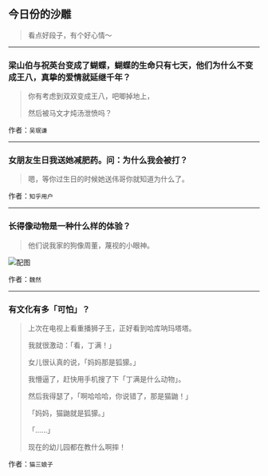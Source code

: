 ## 今日份的沙雕

> 看点好段子，有个好心情～


 
---

### 梁山伯与祝英台变成了蝴蝶，蝴蝶的生命只有七天，他们为什么不变成王八，真挚的爱情就延继千年？

> 你有考虑到双双变成王八，吧唧掉地上，
> 
> 然后被马文才炖汤泄愤吗？


作者：`吴珉谦`

---

### 女朋友生日我送她减肥药。问：为什么我会被打？

> 嗯，等你过生日的时候她送伟哥你就知道为什么了。


作者：`知乎用户`

---

### 长得像动物是一种什么样的体验？

> 他们说我家的狗像周董，蔑视的小眼神。



![配图](http://pic2.zhimg.com/70/3f97807f19891137bc2436e5dd57bfc9_b.jpg)


作者：`魏然`

---

### 有文化有多「可怕」？

> 上次在电视上看重播狮子王，正好看到哈库呐玛塔塔。
> 
> 我就很激动：「看，丁满！」
> 
> 女儿很认真的说，「妈妈那是狐獴。」
> 
> 我懵逼了，赶快用手机搜了下「丁满是什么动物」。
> 
> 然后我得瑟了，「啊哈哈哈，你说错了，那是猫鼬！」
> 
> 「妈妈，猫鼬就是狐獴。」
> 
> 「……」
> 
> 现在的幼儿园都在教什么啊摔！


作者：`猫三娘子`